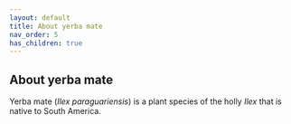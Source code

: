 ```yaml
---
layout: default
title: About yerba mate
nav_order: 5
has_children: true
---
```



## About yerba mate

Yerba mate (*Ilex paraguariensis*) is a plant species of the holly *Ilex* that is native to South  America.